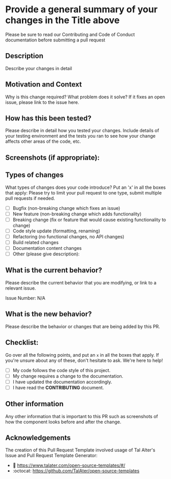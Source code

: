 # Provide a general summary of your changes in the Title above
Please be sure to read our Contributing and Code of Conduct documentation before submitting a pull request

## Description
Describe your changes in detail

## Motivation and Context
Why is this change required? What problem does it solve?
If it fixes an open issue, please link to the issue here.

## How has this been tested?
Please describe in detail how you tested your changes.
Include details of your testing environment and the tests you ran to
see how your change affects other areas of the code, etc.

## Screenshots (if appropriate):

## Types of changes
What types of changes does your code introduce? Put an 'x' in all the boxes that apply:
Please try to limit your pull request to one type, submit multiple pull requests if needed.
- [ ] Bugfix (non-breaking change which fixes an issue)
- [ ] New feature (non-breaking change which adds functionality)
- [ ] Breaking change (fix or feature that would cause existing functionality to change)
- [ ] Code style update (formatting, renaming)
- [ ] Refactoring (no functional changes, no API changes)
- [ ] Build related changes
- [ ] Documentation content changes
- [ ] Other (please give description):

## What is the current behavior?
Please describe the current behavior that you are modifying, or link to a relevant issue.

Issue Number: N/A

## What is the new behavior?
Please describe the behavior or changes that are being added by this PR.

## Checklist:
Go over all the following points, and put an `x` in all the boxes that apply.
If you're unsure about any of these, don't hesitate to ask. We're here to help!
- [ ] My code follows the code style of this project.
- [ ] My change requires a change to the documentation.
- [ ] I have updated the documentation accordingly.
- [ ] I have read the **CONTRIBUTING** document.

## Other information

Any other information that is important to this PR such as screenshots of how the component looks before and after the change.

## Acknowledgements
The creation of this Pull Request Template involved usage of Tal Alter's Issue and Pull Request Template Generator:
- :book: https://www.talater.com/open-source-templates/#/
- :octocat: https://github.com/TalAter/open-source-templates
